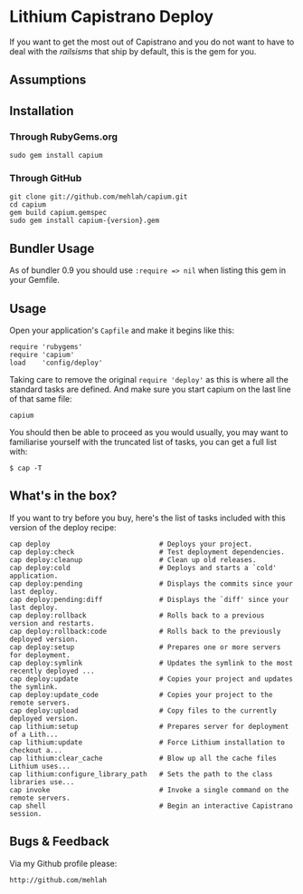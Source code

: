 # Lithium Capistrano Deploy

If you want to get the most out of Capistrano and you do not want to have to deal with the *railsisms* that ship by default, this is the gem for you.

## Assumptions

## Installation

### Through RubyGems.org ###

    sudo gem install capium

### Through GitHub ###

    git clone git://github.com/mehlah/capium.git
    cd capium
    gem build capium.gemspec
    sudo gem install capium-{version}.gem

## Bundler Usage

As of bundler 0.9 you should use `:require => nil` when listing this gem in your Gemfile.

## Usage

Open your application's `Capfile` and make it begins like this:

    require 'rubygems'
    require 'capium'
    load    'config/deploy'

Taking care to remove the original `require 'deploy'` as this is where all the standard tasks are defined.
And make sure you start capium on the last line of that same file:

    capium

You should then be able to proceed as you would usually, you may want to familiarise yourself with the truncated list of tasks, you can get a full list with:

    $ cap -T

## What's in the box?

If you want to try before you buy, here's the list of tasks included with this version of the deploy recipe:

    cap deploy                           # Deploys your project.
    cap deploy:check                     # Test deployment dependencies.
    cap deploy:cleanup                   # Clean up old releases.
    cap deploy:cold                      # Deploys and starts a `cold' application.
    cap deploy:pending                   # Displays the commits since your last deploy.
    cap deploy:pending:diff              # Displays the `diff' since your last deploy.
    cap deploy:rollback                  # Rolls back to a previous version and restarts.
    cap deploy:rollback:code             # Rolls back to the previously deployed version.
    cap deploy:setup                     # Prepares one or more servers for deployment.
    cap deploy:symlink                   # Updates the symlink to the most recently deployed ...
    cap deploy:update                    # Copies your project and updates the symlink.
    cap deploy:update_code               # Copies your project to the remote servers.
    cap deploy:upload                    # Copy files to the currently deployed version.
    cap lithium:setup                    # Prepares server for deployment of a Lith...
    cap lithium:update                   # Force Lithium installation to checkout a...
    cap lithium:clear_cache              # Blow up all the cache files Lithium uses...
    cap lithium:configure_library_path   # Sets the path to the class libraries use...
    cap invoke                           # Invoke a single command on the remote servers.
    cap shell                            # Begin an interactive Capistrano session.


## Bugs & Feedback

Via my Github profile please:

    http://github.com/mehlah